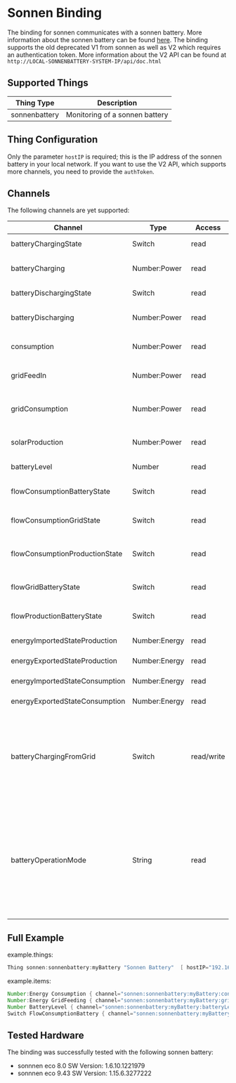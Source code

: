 # Sonnen Binding

The binding for sonnen communicates with a sonnen battery.
More information about the sonnen battery can be found [here](https://sonnen.de/).
The binding supports the old deprecated V1 from sonnen as well as V2 which requires an authentication token.
More information about the V2 API can be found at `http://LOCAL-SONNENBATTERY-SYSTEM-IP/api/doc.html`

## Supported Things

| Thing Type    | Description                    |
| ------------- | ------------------------------ |
| sonnenbattery | Monitoring of a sonnen battery |

## Thing Configuration

Only the parameter `hostIP` is required; this is the IP address of the sonnen battery in your local network.
If you want to use the V2 API, which supports more channels, you need to provide the `authToken`.

## Channels

The following channels are yet supported:

| Channel                        | Type          | Access     | Description                                                                                                                                                                                                                                                                                           |
|--------------------------------|---------------|------------|-------------------------------------------------------------------------------------------------------------------------------------------------------------------------------------------------------------------------------------------------------------------------------------------------------|
| batteryChargingState           | Switch        | read       | Indicates if the Battery is charging at that moment                                                                                                                                                                                                                                                   |
| batteryCharging                | Number:Power  | read       | Indicates the actual current charging the Battery. Otherwise 0.                                                                                                                                                                                                                                       |
| batteryDischargingState        | Switch        | read       | Indicates if the Battery is discharging at that moment                                                                                                                                                                                                                                                |
| batteryDischarging             | Number:Power  | read       | Indicates the actual current discharging the Battery. Otherwise 0.                                                                                                                                                                                                                                    |
| consumption                    | Number:Power  | read       | Indicates the actual consumption of the consumer in watt                                                                                                                                                                                                                                              |
| gridFeedIn                     | Number:Power  | read       | Indicates the actual current feeding to the Grid in watt.0 if nothing is feeded                                                                                                                                                                                                                       |
| gridConsumption                | Number:Power  | read       | Indicates the actual current consumption from the Grid in watt.0 if nothing is received                                                                                                                                                                                                               |
| solarProduction                | Number:Power  | read       | Indicates the actual production of the Solar system in watt                                                                                                                                                                                                                                           |
| batteryLevel                   | Number        | read       | Indicates the actual Battery Level in % from 0 - 100                                                                                                                                                                                                                                                  |
| flowConsumptionBatteryState    | Switch        | read       | Indicates if there is a current flow from Battery towards Consumption                                                                                                                                                                                                                                 |
| flowConsumptionGridState       | Switch        | read       | Indicates if there is a current flow from Grid towards Consumption                                                                                                                                                                                                                                    |
| flowConsumptionProductionState | Switch        | read       | Indicates if there is a current flow from Solar Production towards Consumption                                                                                                                                                                                                                        |
| flowGridBatteryState           | Switch        | read       | Indicates if there is a current flow from Grid towards Battery                                                                                                                                                                                                                                        |
| flowProductionBatteryState     | Switch        | read       | Indicates if there is a current flow from Production towards Battery                                                                                                                                                                                                                                  |
| energyImportedStateProduction  | Number:Energy | read       | Indicates the imported kWh Production                                                                                                                                                                                                                                                                 |
| energyExportedStateProduction  | Number:Energy | read       | Indicates the exported kWh Production                                                                                                                                                                                                                                                                 |
| energyImportedStateConsumption | Number:Energy | read       | Indicates the imported kWh Consumption                                                                                                                                                                                                                                                                |
| energyExportedStateConsumption | Number:Energy | read       | Indicates the exported kWh Consumption                                                                                                                                                                                                                                                                |
| batteryChargingFromGrid        | Switch        | read/write | Starts and stops the active battery charging from Grid. Note: "Write-API" in Software-Integration page of the local web interface from the sonnen battery must be activated and the given token must be entered in authentication token field of the binding                                          |
| batteryOperationMode           | String        | read       | Indicates if the Battery is operating in automatic or manual mode. Manual mode is required for active charging the battery. Assure that the battery is in automatic mode if you don't actively charge the battery.Changing the operation mode is happening with the channel "batteryChargingFromGrid" |

## Full Example

example.things:

```java
Thing sonnen:sonnenbattery:myBattery "Sonnen Battery"  [ hostIP="192.168.0.10"]
```

example.items:

```java
Number:Energy Consumption { channel="sonnen:sonnenbattery:myBattery:consumption" }
Number:Energy GridFeeding { channel="sonnen:sonnenbattery:myBattery:gridFeedIn" }
Number BatteryLevel { channel="sonnen:sonnenbattery:myBattery:batteryLevel" }
Switch FlowConsumptionBattery { channel="sonnen:sonnenbattery:myBattery:flowConsumptionBattery" }
```

## Tested Hardware

The binding was successfully tested with the following sonnen battery:

- sonnnen eco 8.0 SW Version: 1.6.10.1221979
- sonnnen eco 9.43 SW Version: 1.15.6.3277222
